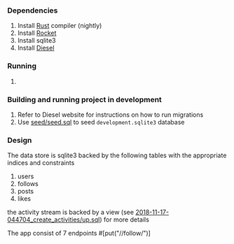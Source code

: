 ### Dependencies

1. Install [Rust](https://rustup.rs/) compiler (nightly)
2. Install [Rocket](https://rocket.rs/)
3. Install sqlite3
4. Install [Diesel](https://github.com/diesel-rs/diesel)

### Running

1.

### Building and running project in development

1. Refer to Diesel website for instructions on how to run migrations
2. Use [seed/seed.sql](seed/seed.sql) to seed `development.sqlite3` database

### Design

The data store is sqlite3 backed by the following tables with the appropriate indices and constraints
1. users
2. follows
3. posts
4. likes

the activity stream is backed by a view (see [2018-11-17-044704_create_activities/up.sql](2018-11-17-044704_create_activities/up.sql)) for more details

The app consist of 7 endpoints
#[put("/<user>/follow/<friend>")]

